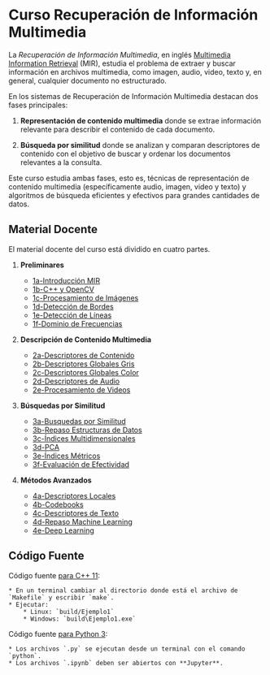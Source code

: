 # Curso Recuperación de Información Multimedia

La *Recuperación de Información Multimedia*, en inglés [Multimedia Information Retrieval](https://en.wikipedia.org/wiki/Multimedia_information_retrieval) (MIR), estudia el problema de extraer y buscar información en archivos multimedia, como imagen, audio, video, texto y, en general, cualquier documento no estructurado. 

En los sistemas de Recuperación de Información Multimedia destacan dos fases principales:

  1. **Representación de contenido multimedia** donde se extrae información relevante para describir el contenido de cada documento.

  2. **Búsqueda por similitud** donde se analizan y comparan descriptores de contenido con el objetivo de buscar y ordenar los documentos relevantes a la consulta.

Este curso estudia ambas fases, esto es, técnicas de representación de contenido multimedia (específicamente audio, imagen, video y texto) y algoritmos de búsqueda eficientes y efectivos para grandes cantidades de datos.

## Material Docente

El material docente del curso está dividido en cuatro partes.

 1. **Preliminares**
     * [1a-Introducción MIR](slides/1a-IntroduccionMIR.pdf)
     * [1b-C++ y OpenCV](slides/1b-C%2B%2ByOpenCV.pdf)
     * [1c-Procesamiento de Imágenes](slides/1c-ProcesamientoDeImagenes.pdf)
     * [1d-Detección de Bordes](slides/1d-DeteccionDeBordes.pdf)
     * [1e-Detección de Líneas](slides/1e-DeteccionDeLineas.pdf)
     * [1f-Dominio de Frecuencias](slides/1f-DominioDeFrecuencias.pdf)

 2. **Descripción de Contenido Multimedia**
     * [2a-Descriptores de Contenido](slides/2a-Descriptores.pdf)
     * [2b-Descriptores Globales Gris](slides/2b-DescriptoresGlobalesGris.pdf)
     * [2c-Descriptores Globales Color](slides/2c-DescriptoresGlobalesColor.pdf)
     * [2d-Descriptores de Audio](slides/2d-DescriptoresDeAudio.pdf)
     * [2e-Procesamiento de Videos](slides/2e-ProcesamientoDeVideos.pdf)

 3. **Búsquedas por Similitud**
     * [3a-Busquedas por Similitud](slides/3a-BusquedasPorSimilitud.pdf)
     * [3b-Repaso Estructuras de Datos](slides/3b-RepasoEstructurasDeDatos.pdf)
     * [3c-Índices Multidimensionales](slides/3c-IndicesMultidimensionales.pdf)
     * [3d-PCA](slides/3d-PCA.pdf)
     * [3e-Índices Métricos](slides/3e-IndicesMetricos.pdf)
     * [3f-Evaluación de Efectividad](slides/3f-EvaluacionDeEfectividad.pdf)

 4. **Métodos Avanzados**
     * [4a-Descriptores Locales](slides/4a-DescriptoresLocales.pdf)
     * [4b-Codebooks](slides/4b-Codebooks.pdf)
     * [4c-Descriptores de Texto](slides/4c-DescriptoresDeTexto.pdf)
     * [4d-Repaso Machine Learning](slides/4d-RepasoMachineLearning.pdf)
     * [4e-Deep Learning](slides/4e-DeepLearning.pdf)


## Código Fuente

Código fuente [para C++ 11](ejemplos/cpp/):

	* En un terminal cambiar al directorio donde está el archivo de `Makefile` y escribir `make`.
	* Ejecutar:
		* Linux: `build/Ejemplo1`
		* Windows: `build\Ejemplo1.exe`

Código fuente [para Python 3](ejemplos/python/):

	* Los archivos `.py` se ejecutan desde un terminal con el comando `python`.
	* Los archivos `.ipynb` deben ser abiertos con **Jupyter**.
